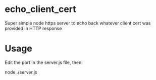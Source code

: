 # echo_client_cert
Super simple node https server to echo back whatever client cert was provided in HTTP response

# Usage
Edit the port in the server.js file, then:

node ./server.js
